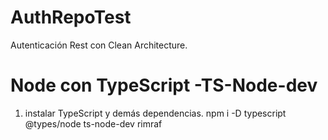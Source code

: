 # AuthRepoTest
Autenticación Rest con Clean Architecture.

# Node con TypeScript -TS-Node-dev
1. instalar TypeScript y demás dependencias.
   npm i -D typescript @types/node ts-node-dev rimraf
